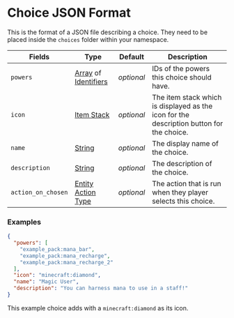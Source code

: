 # Choice JSON Format
This is the format of a JSON file describing a choice. They need to be placed inside the `choices` folder within your namespace.

 | Fields | Type | Default | Description | 
|---|---|---|---|
 | `powers` | [Array](data_types/array.md) of [Identifiers](data_types/identifier.md) | _optional_ | IDs of the powers this choice should have. | 
 | `icon` | [Item Stack](data_types/item_stack.md) | _optional_ | The item stack which is displayed as the icon for the description button for the choice. | 
 | `name` | [String](data_types/string.md) | _optional_ | The display name of the choice. | 
 | `description` | [String](data_types/string.md) | _optional_ | The description of the choice. | 
 | `action_on_chosen` | [Entity Action Type](https://origins.readthedocs.io/en/latest/types/entity_action_types/) | _optional_ | The action that is run when they player selects this choice. | 

### Examples
```json
{
  "powers": [
    "example_pack:mana_bar",
    "example_pack:mana_recharge",
    "example_pack:mana_recharge_2"
  ],
  "icon": "minecraft:diamond",
  "name": "Magic User",
  "description": "You can harness mana to use in a staff!"
}
```
This example choice adds with a `minecraft:diamond` as its icon.
